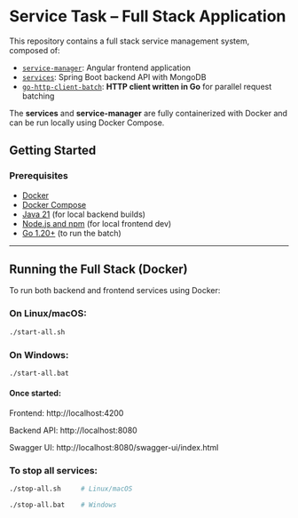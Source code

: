 # Service Task – Full Stack Application

This repository contains a full stack service management system, composed of:

- [`service-manager`](./service-manager): Angular frontend application
- [`services`](./services): Spring Boot backend API with MongoDB
- [`go-http-client-batch`](./go-http-client-batch): **HTTP client written in Go** for parallel request batching

The **services** and **service-manager** are fully containerized with Docker and can be run locally using Docker Compose.

## Getting Started

### Prerequisites

- [Docker](https://www.docker.com/)
- [Docker Compose](https://docs.docker.com/compose/)
- [Java 21](https://openjdk.org/projects/jdk/21/) (for local backend builds)
- [Node.js and npm](https://nodejs.org/) (for local frontend dev)
- [Go 1.20+](https://go.dev/dl) (to run the batch)

---

## Running the Full Stack (Docker)

To run both backend and frontend services using Docker:

### On **Linux/macOS**:

```bash
./start-all.sh
```

### On **Windows**:

```bash
./start-all.bat
```

#### Once started:

Frontend: http://localhost:4200

Backend API: http://localhost:8080

Swagger UI: http://localhost:8080/swagger-ui/index.html

### To stop all services:

```bash
./stop-all.sh     # Linux/macOS
```

```bash
./stop-all.bat    # Windows
```